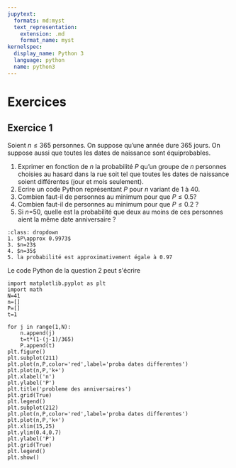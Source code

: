 ```yaml
---
jupytext:
  formats: md:myst
  text_representation:
    extension: .md
    format_name: myst
kernelspec:
  display_name: Python 3
  language: python
  name: python3
---
```


# Exercices

## Exercice 1

Soient $n\leq 365$ personnes. On suppose qu’une année dure 365 jours. On suppose aussi que toutes les dates de naissance sont équiprobables.
1. Exprimer en fonction de $n$ la probabilité $P$ qu’un groupe de $n$ personnes choisies au hasard dans la rue soit tel que toutes les dates de naissance soient différentes (jour et mois seulement).
2. Ecrire un code Python représentant $P$ pour $n$ variant de 1 à 40.
3. Combien faut-il de personnes au minimum pour que $P\leq 0.5$?
4. Combien faut-il de personnes au minimum pour que $P\leq 0.2$ ?
5. Si $n$=50, quelle est la probabilité que deux au moins de ces personnes aient la même date anniversaire ?


````{admonition} Solution
:class: dropdown
1. $P\approx 0.9973$
3. $n=23$
4. $n=35$
5. la probabilité est approximativement égale à 0.97
````

Le code Python de la question 2 peut s'écrire
```{code-cell} ipython3
import matplotlib.pyplot as plt 
import math
N=41 
n=[]
P=[]
t=1

for j in range(1,N):
    n.append(j)
    t=t*(1-(j-1)/365) 
    P.append(t) 
plt.figure()
plt.subplot(211)
plt.plot(n,P,color='red',label='proba dates differentes')
plt.plot(n,P,'k+')
plt.xlabel('n')
plt.ylabel('P')
plt.title('probleme des anniversaires')
plt.grid(True)
plt.legend()
plt.subplot(212)
plt.plot(n,P,color='red',label='proba dates differentes')
plt.plot(n,P,'k+')
plt.xlim(15,25)
plt.ylim(0.4,0.7)
plt.ylabel('P') 
plt.grid(True) 
plt.legend()
plt.show()
```





